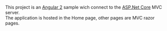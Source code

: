 This project is an [Angular 2](https://angular.io) sample wich connect to the [ASP.Net Core](https://docs.asp.net) MVC server.  
The application is hosted in the Home page, other pages are MVC razor pages.
